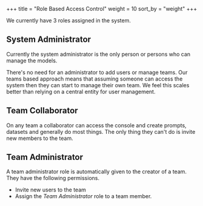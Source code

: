 +++
title = "Role Based Access Control"
weight = 10
sort_by = "weight"
+++

We currently have 3 roles assigned in the system.

## System Administrator

Currently the system administrator is the only person or persons who can manage the models.

There's no need for an administrator to add users or manage teams. Our teams based approach means that assuming someone can access the system then they can start to manage their own team. We feel this scales better than relying on a central entity for user management.

## Team Collaborator

On any team a collaborator can access the console and create prompts, datasets and generally do most things. The only thing they can't do is invite new members to the team.

## Team Administrator

A team administrator role is automatically given to the creator of a team. They have the following permissions.

- Invite new users to the team
- Assign the *Team Administrator* role to a team member.